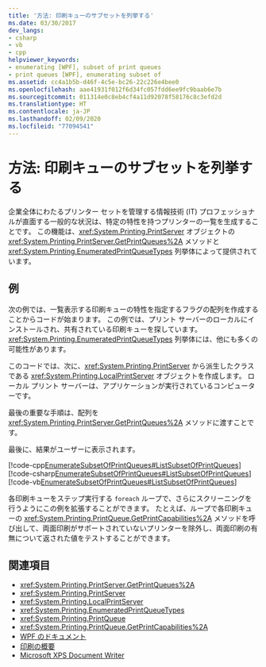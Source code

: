 ```yaml
---
title: '方法: 印刷キューのサブセットを列挙する'
ms.date: 03/30/2017
dev_langs:
- csharp
- vb
- cpp
helpviewer_keywords:
- enumerating [WPF], subset of print queues
- print queues [WPF], enumerating subset of
ms.assetid: cc4a1b5b-d46f-4c5e-bc26-22c226e4bee0
ms.openlocfilehash: aae41931f012f6d34fc057fdd6ee9fc9baab6e7b
ms.sourcegitcommit: 011314e0c8eb4cf4a11d92078f58176c8c3efd2d
ms.translationtype: HT
ms.contentlocale: ja-JP
ms.lasthandoff: 02/09/2020
ms.locfileid: "77094541"
---
```

# <a name="how-to-enumerate-a-subset-of-print-queues"></a>方法: 印刷キューのサブセットを列挙する
企業全体にわたるプリンター セットを管理する情報技術 (IT) プロフェッショナルが直面する一般的な状況は、特定の特性を持つプリンターの一覧を生成することです。 この機能は、<xref:System.Printing.PrintServer> オブジェクトの <xref:System.Printing.PrintServer.GetPrintQueues%2A> メソッドと <xref:System.Printing.EnumeratedPrintQueueTypes> 列挙体によって提供されています。  
  
## <a name="example"></a>例  
 次の例では、一覧表示する印刷キューの特性を指定するフラグの配列を作成することからコードが始まります。 この例では、プリント サーバーのローカルにインストールされ、共有されている印刷キューを探しています。 <xref:System.Printing.EnumeratedPrintQueueTypes> 列挙体には、他にも多くの可能性があります。  
  
 このコードでは、次に、<xref:System.Printing.PrintServer> から派生したクラスである <xref:System.Printing.LocalPrintServer> オブジェクトを作成します。 ローカル プリント サーバーは、アプリケーションが実行されているコンピューターです。  
  
 最後の重要な手順は、配列を <xref:System.Printing.PrintServer.GetPrintQueues%2A> メソッドに渡すことです。  
  
 最後に、結果がユーザーに表示されます。  
  
 [!code-cpp[EnumerateSubsetOfPrintQueues#ListSubsetOfPrintQueues](~/samples/snippets/cpp/VS_Snippets_Wpf/EnumerateSubsetOfPrintQueues/CPP/Program.cpp#listsubsetofprintqueues)]
 [!code-csharp[EnumerateSubsetOfPrintQueues#ListSubsetOfPrintQueues](~/samples/snippets/csharp/VS_Snippets_Wpf/EnumerateSubsetOfPrintQueues/CSharp/Program.cs#listsubsetofprintqueues)]
 [!code-vb[EnumerateSubsetOfPrintQueues#ListSubsetOfPrintQueues](~/samples/snippets/visualbasic/VS_Snippets_Wpf/EnumerateSubsetOfPrintQueues/visualbasic/program.vb#listsubsetofprintqueues)]  
  
 各印刷キューをステップ実行する `foreach` ループで、さらにスクリーニングを行うようにこの例を拡張することができます。 たとえば、ループで各印刷キューの <xref:System.Printing.PrintQueue.GetPrintCapabilities%2A> メソッドを呼び出して、両面印刷がサポートされていないプリンターを除外し、両面印刷の有無について返された値をテストすることができます。  
  
## <a name="see-also"></a>関連項目

- <xref:System.Printing.PrintServer.GetPrintQueues%2A>
- <xref:System.Printing.PrintServer>
- <xref:System.Printing.LocalPrintServer>
- <xref:System.Printing.EnumeratedPrintQueueTypes>
- <xref:System.Printing.PrintQueue>
- <xref:System.Printing.PrintQueue.GetPrintCapabilities%2A>
- [WPF のドキュメント](documents-in-wpf.md)
- [印刷の概要](printing-overview.md)
- [Microsoft XPS Document Writer](/windows/win32/printdocs/microsoft-xps-document-writer)
